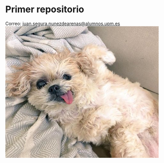 # Primer repositorio
Correo: juan.segura.nunezdearenas@alumnos.upm.es
![Dog](img/dog.jpg "Logo Title Text 1")
